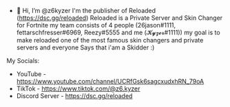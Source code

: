 - 👋 Hi, I’m @z6kyzer
I'm the publisher of Reloaded (https://dsc.gg/reloaded)
Reloaded is a Private Server and Skin Changer for Fortnite
my team consists of 4 people (26jason#1111, fettarschfresser#6969, Reezy#5555 and me (𝓚𝔂𝔃𝓮𝓻#1111))
my goal is to make reloaded one of the most famous skin changers and private servers and everyone Says that i'am a Skidder :)

My Socials: 

+ YouTube - https://www.youtube.com/channel/UCRfGsk6sagcxudxhRN_79oA
+ TikTok - https://www.tiktok.com/@z6.kyzer
+ Discord Server - https://dsc.gg/reloaded
